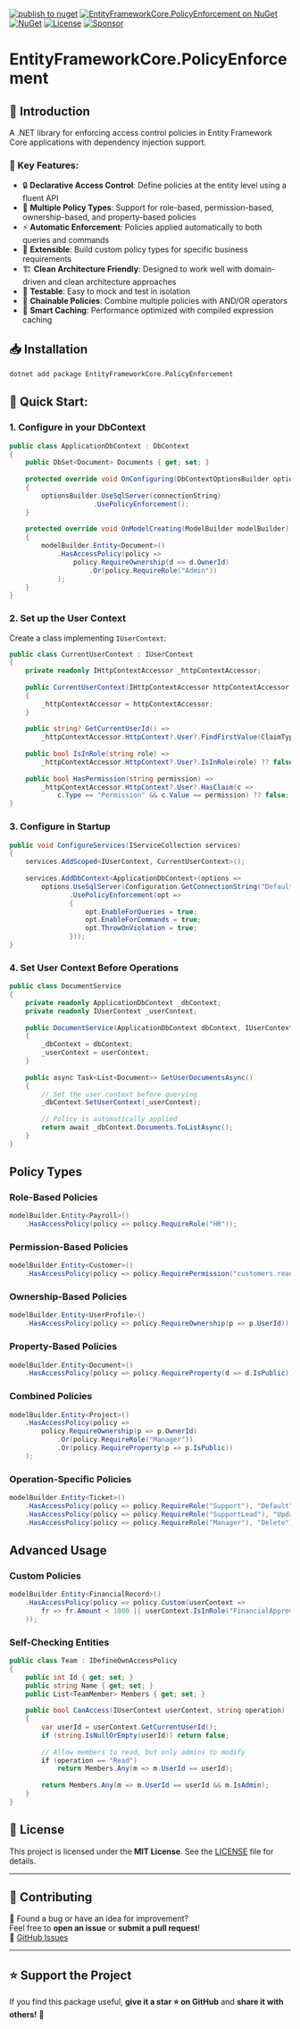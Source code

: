 ﻿[![publish to nuget](https://github.com/ShadyNagy/EntityFrameworkCore.PolicyEnforcement/actions/workflows/nugt-publish.yml/badge.svg)](https://github.com/ShadyNagy/EntityFrameworkCore.PolicyEnforcement/actions/workflows/nugt-publish.yml)
[![EntityFrameworkCore.PolicyEnforcement on NuGet](https://img.shields.io/nuget/v/EntityFrameworkCore.PolicyEnforcement?label=EntityFrameworkCore.PolicyEnforcement)](https://www.nuget.org/packages/EntityFrameworkCore.PolicyEnforcement/)
[![NuGet](https://img.shields.io/nuget/dt/EntityFrameworkCore.PolicyEnforcement)](https://www.nuget.org/packages/EntityFrameworkCore.PolicyEnforcement)
[![License](https://img.shields.io/badge/License-MIT-blue.svg)](https://github.com/ShadyNagy/EntityFrameworkCore.PolicyEnforcement/blob/main/LICENSE)
[![Sponsor](https://img.shields.io/badge/Sponsor-ShadyNagy-brightgreen?logo=github-sponsors)](https://github.com/sponsors/ShadyNagy)

# EntityFrameworkCore.PolicyEnforcement

## 📌 Introduction

A .NET library for enforcing access control policies in Entity Framework Core applications with dependency injection support.

### 📌 Key Features:  

- 🔒 **Declarative Access Control**: Define policies at the entity level using a fluent API
- 🧩 **Multiple Policy Types**: Support for role-based, permission-based, ownership-based, and property-based policies
- ⚡ **Automatic Enforcement**: Policies applied automatically to both queries and commands
- 🔌 **Extensible**: Build custom policy types for specific business requirements
- 🏗️ **Clean Architecture Friendly**: Designed to work well with domain-driven and clean architecture approaches
- 🧪 **Testable**: Easy to mock and test in isolation
- 🔄 **Chainable Policies**: Combine multiple policies with AND/OR operators
- 🧠 **Smart Caching**: Performance optimized with compiled expression caching

## 📥 Installation

```bash
dotnet add package EntityFrameworkCore.PolicyEnforcement
```

## 🚀 Quick Start: 

### 1. Configure in your DbContext

```csharp
public class ApplicationDbContext : DbContext
{
    public DbSet<Document> Documents { get; set; }
    
    protected override void OnConfiguring(DbContextOptionsBuilder optionsBuilder)
    {
        optionsBuilder.UseSqlServer(connectionString)
                     .UsePolicyEnforcement();
    }
    
    protected override void OnModelCreating(ModelBuilder modelBuilder)
    {
        modelBuilder.Entity<Document>()
            .HasAccessPolicy(policy => 
                policy.RequireOwnership(d => d.OwnerId)
                    .Or(policy.RequireRole("Admin"))
            );
    }
}
```

### 2. Set up the User Context

Create a class implementing `IUserContext`:

```csharp
public class CurrentUserContext : IUserContext
{
    private readonly IHttpContextAccessor _httpContextAccessor;
    
    public CurrentUserContext(IHttpContextAccessor httpContextAccessor)
    {
        _httpContextAccessor = httpContextAccessor;
    }
    
    public string? GetCurrentUserId() => 
        _httpContextAccessor.HttpContext?.User?.FindFirstValue(ClaimTypes.NameIdentifier);
    
    public bool IsInRole(string role) => 
        _httpContextAccessor.HttpContext?.User?.IsInRole(role) ?? false;
    
    public bool HasPermission(string permission) => 
        _httpContextAccessor.HttpContext?.User?.HasClaim(c => 
            c.Type == "Permission" && c.Value == permission) ?? false;
}
```

### 3. Configure in Startup

```csharp
public void ConfigureServices(IServiceCollection services)
{
    services.AddScoped<IUserContext, CurrentUserContext>();
    
    services.AddDbContext<ApplicationDbContext>(options => 
        options.UseSqlServer(Configuration.GetConnectionString("DefaultConnection"))
               .UsePolicyEnforcement(opt => 
               {
                   opt.EnableForQueries = true;
                   opt.EnableForCommands = true;
                   opt.ThrowOnViolation = true;
               }));
}
```

### 4. Set User Context Before Operations

```csharp
public class DocumentService
{
    private readonly ApplicationDbContext _dbContext;
    private readonly IUserContext _userContext;
    
    public DocumentService(ApplicationDbContext dbContext, IUserContext userContext)
    {
        _dbContext = dbContext;
        _userContext = userContext;
    }
    
    public async Task<List<Document>> GetUserDocumentsAsync()
    {
        // Set the user context before querying
        _dbContext.SetUserContext(_userContext);
        
        // Policy is automatically applied
        return await _dbContext.Documents.ToListAsync();
    }
}
```

## Policy Types

### Role-Based Policies

```csharp
modelBuilder.Entity<Payroll>()
    .HasAccessPolicy(policy => policy.RequireRole("HR"));
```

### Permission-Based Policies

```csharp
modelBuilder.Entity<Customer>()
    .HasAccessPolicy(policy => policy.RequirePermission("customers.read"));
```

### Ownership-Based Policies

```csharp
modelBuilder.Entity<UserProfile>()
    .HasAccessPolicy(policy => policy.RequireOwnership(p => p.UserId));
```

### Property-Based Policies

```csharp
modelBuilder.Entity<Document>()
    .HasAccessPolicy(policy => policy.RequireProperty(d => d.IsPublic));
```

### Combined Policies

```csharp
modelBuilder.Entity<Project>()
    .HasAccessPolicy(policy => 
        policy.RequireOwnership(p => p.OwnerId)
            .Or(policy.RequireRole("Manager"))
            .Or(policy.RequireProperty(p => p.IsPublic))
    );
```

### Operation-Specific Policies

```csharp
modelBuilder.Entity<Ticket>()
    .HasAccessPolicy(policy => policy.RequireRole("Support"), "Default")
    .HasAccessPolicy(policy => policy.RequireRole("SupportLead"), "Update")
    .HasAccessPolicy(policy => policy.RequireRole("Manager"), "Delete");
```

## Advanced Usage

### Custom Policies

```csharp
modelBuilder.Entity<FinancialRecord>()
    .HasAccessPolicy(policy => policy.Custom(userContext => 
        fr => fr.Amount < 1000 || userContext.IsInRole("FinancialApprover")
    ));
```

### Self-Checking Entities

```csharp
public class Team : IDefineOwnAccessPolicy
{
    public int Id { get; set; }
    public string Name { get; set; }
    public List<TeamMember> Members { get; set; }
    
    public bool CanAccess(IUserContext userContext, string operation)
    {
        var userId = userContext.GetCurrentUserId();
        if (string.IsNullOrEmpty(userId)) return false;
        
        // Allow members to read, but only admins to modify
        if (operation == "Read")
            return Members.Any(m => m.UserId == userId);
            
        return Members.Any(m => m.UserId == userId && m.IsAdmin);
    }
}
```

## 🔗 License
This project is licensed under the **MIT License**. See the [LICENSE](LICENSE) file for details.

---

## 🙌 Contributing
🎯 Found a bug or have an idea for improvement?  
Feel free to **open an issue** or **submit a pull request**!  
🔗 [GitHub Issues](https://github.com/ShadyNagy/EntityFrameworkCore.PolicyEnforcement/issues)

---

## ⭐ Support the Project
If you find this package useful, **give it a star ⭐ on GitHub** and **share it with others!** 🚀
